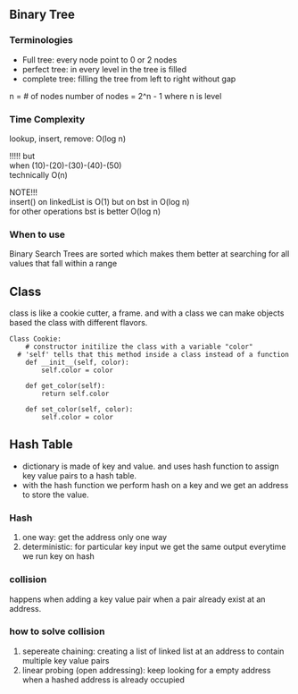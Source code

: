 ## Binary Tree

### Terminologies
- Full tree: every node point to 0 or 2 nodes
- perfect tree: in every level in the tree is filled
- complete tree: filling the tree from left to right without gap

n = # of nodes
number of nodes = 2^n - 1 where n is level

### Time Complexity
lookup, insert, remove: O(log n)  

!!!!! but  
when (10)-(20)-(30)-(40)-(50)  
technically O(n)    

NOTE!!!   
insert() on linkedList is O(1) but on bst in O(log n)  
for other operations bst is better O(log n)

### When to use 
Binary Search Trees are sorted which makes them better at searching for all values that fall within a range

## Class
class is like a cookie cutter, a frame. and with a class we can make objects based the class with different flavors.

```
Class Cookie:
	# constructor initilize the class with a variable "color"
  # 'self' tells that this method inside a class instead of a function
	def __init__(self, color):
		self.color = color

	def get_color(self):
		return self.color

	def set_color(self, color):
		self.color = color
```

## Hash Table
- dictionary is made of key and value. and uses hash function to assign key value pairs to a hash table.
- with the hash function we perform hash on a key and we get an address to store the value. 

### Hash
1. one way: get the address only one way 
2. deterministic: for particular key input we get the same output everytime we run key on hash

### collision 
happens when adding a key value pair when a pair already exist at an address. 

### how to solve collision
1. sepereate chaining: creating a list of linked list at an address to contain multiple key value pairs 
2. linear probing (open addressing): keep looking for  a empty address when a hashed address is already occupied
